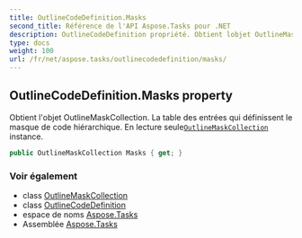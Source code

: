 ```yaml
---
title: OutlineCodeDefinition.Masks
second_title: Référence de l'API Aspose.Tasks pour .NET
description: OutlineCodeDefinition propriété. Obtient lobjet OutlineMaskCollection. La table des entrées qui définissent le masque de code hiérarchique. En lecture seuleOutlineMaskCollection instance.
type: docs
weight: 100
url: /fr/net/aspose.tasks/outlinecodedefinition/masks/
---
```

## OutlineCodeDefinition.Masks property

Obtient l'objet OutlineMaskCollection. La table des entrées qui définissent le masque de code hiérarchique. En lecture seule[`OutlineMaskCollection`](../../outlinemaskcollection/) instance.

```csharp
public OutlineMaskCollection Masks { get; }
```

### Voir également

* class [OutlineMaskCollection](../../outlinemaskcollection/)
* class [OutlineCodeDefinition](../)
* espace de noms [Aspose.Tasks](../../outlinecodedefinition/)
* Assemblée [Aspose.Tasks](../../../)


